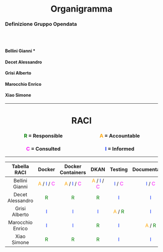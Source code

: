 # <center>Organigramma</center>
### Definizione Gruppo Opendata
<br></br>

#### Bellini Gianni *
#### Decet Alessandro
#### Grisi Alberto
#### Marocchio Enrico
#### Xiao Simone

---
# <center> RACI
<center>

### <div style="width:50%; display:inline-block;"><span style="color:green"> R </span> <span>= Responsible</span></div><div style="width:50%; display:inline-block;"><span style="color:orange"> A </span> <span>= Accountable</span></div>
### <div style="width:50%; display:inline-block;"><span style="color:#fb0dfb"> C </span> <span>= Consulted</span></div><div style="width:50%; display:inline-block;"><span style="color:#0f32ff"> I </span> <span>= Informed</span></div>
---


|Tabella RACI       | Docker  | Docker Containers  | DKAN  | Testing  | Documentation| 
|:-:|:-:|:-:|:-:|:-:|:-:|
| Bellini Gianni    | <span style="color:orange"> A </span>/<span style="color:#0f32ff"> I </span>/<span style="color:#fb0dfb"> C </span> | <span style="color:orange"> A </span>/<span style="color:#0f32ff"> I </span>/<span style="color:#fb0dfb"> C </span>  |  <span style="color:orange"> A </span>/<span style="color:#0f32ff"> I </span>/<span style="color:#fb0dfb"> C </span> |  <span style="color:#0f32ff"> I </span>/<span style="color:#fb0dfb"> C </span> | <span style="color:#0f32ff"> I </span>/<span style="color:#fb0dfb"> C </span> |
| Decet Alessandro  | <span style="color:green"> R </span>  | <span style="color:green"> R </span>  | <span style="color:green"> R </span>  | <span style="color:#0f32ff"> I </span>  | <span style="color:#0f32ff"> I </span> |
| Grisi Alberto     | <span style="color:#0f32ff"> I </span>  |  <span style="color:#0f32ff"> I </span> | <span style="color:#0f32ff"> I </span>  | <span style="color:orange"> A </span>/<span style="color:green"> R </span>  | <span style="color:#0f32ff"> I </span> |
| Marocchio Enrico  | <span style="color:#0f32ff"> I </span> | <span style="color:#0f32ff"> I </span>  | <span style="color:green"> R </span> |  <span style="color:#0f32ff"> I </span> | <span style="color:orange"> A </span>/<span style="color:green"> R </span> |
| Xiao Simone       | <span style="color:green"> R </span>  |  <span style="color:green"> R </span> |  <span style="color:green"> R </span> | <span style="color:#0f32ff"> I </span>  | <span style="color:#0f32ff"> I </span> |
</center>